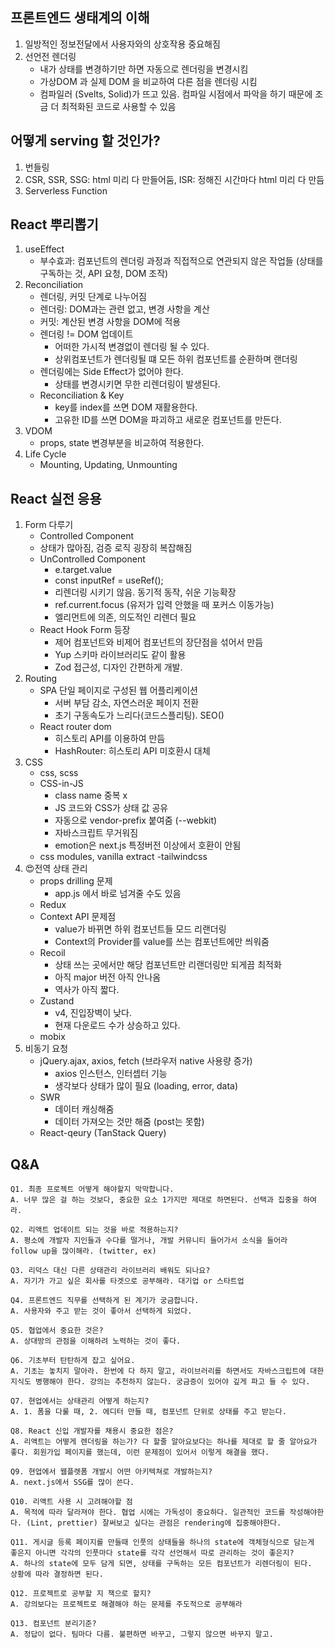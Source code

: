## 프론트엔드 생태계의 이해

1. 일방적인 정보전달에서 사용자와의 상호작용 중요해짐
2. 선언전 렌더링
   - 내가 상태를 변경하기만 하면 자동으로 렌더링을 변경시킴
   - 가상DOM 과 실제 DOM 을 비교하여 다른 점을 렌더링 시킴
   - 컴파일러 (Svelts, Solid)가 뜨고 있음. 컴파일 시점에서 파악을 하기 때문에 조금 더 최적화된 코드로 사용할 수 있음

## 어떻게 serving 할 것인가?

1. 번들링
2. CSR, SSR, SSG: html 미리 다 만들어둠, ISR: 정해진 시간마다 html 미리 다 만듬
3. Serverless Function

## React 뿌리뽑기

1. useEffect
   - 부수효과: 컴포넌트의 렌더링 과정과 직접적으로 연관되지 않은 작업들 (상태를 구독하는 것, API 요청, DOM 조작)
2. Reconciliation
   - 렌더링, 커밋 단계로 나누어짐
   - 렌더링: DOM과는 관련 없고, 변경 사항을 계산
   - 커밋: 계산된 변경 사항을 DOM에 적용
   - 렌더링 != DOM 업데이트
     - 어떠한 가시적 변경없이 렌더링 될 수 있다.
     - 상위컴포넌트가 렌더링될 떄 모든 하위 컴포넌트를 순환하며 랜더링
   - 렌더링에는 Side Effect가 없어야 한다.
     - 상태를 변경시키면 무한 리렌더링이 발생된다.
   - Reconciliation & Key
     - key를 index를 쓰면 DOM 재활용한다.
     - 고유한 ID를 쓰면 DOM을 파괴하고 새로운 컴포넌트를 만든다.
3. VDOM
   - props, state 변경부분을 비교하여 적용한다.
4. Life Cycle
   - Mounting, Updating, Unmounting

## React 실전 응용

1.  Form 다루기
    - Controlled Component
    - 상태가 많아짐, 검증 로직 굉장히 복잡해짐
    - UnControlled Component
      - e.target.value
      - const inputRef = useRef();
      - 리렌더링 시키기 않음. 동기적 동작, 쉬운 기능확장
      - ref.current.focus (유저가 입력 안했을 때 포커스 이동가능)
      - 엘리먼트에 의존, 의도적인 리렌더 필요
    - React Hook Form 등장
      - 제어 컴포넌트와 비제어 컴포넌트의 장단점을 섞어서 만듬
      - Yup 스키마 라이브러리도 같이 활용
      - Zod 접근성, 디자인 간편하게 개발.
2.  Routing
    - SPA 단일 페이지로 구성된 웹 어플리케이션
      - 서버 부담 감소, 자연스러운 페이지 전환
      - 초기 구동속도가 느리다(코드스플리팅). SEO()
    - React router dom
      - 히스토리 API를 이용하여 만듬
      - HashRouter: 히스토리 API 미호환시 대체
3.  CSS
    - css, scss
    - CSS-in-JS
      - class name 중복 x
      - JS 코드와 CSS가 상태 값 공유
      - 자동으로 vendor-prefix 붙여줌 (--webkit)
      - 자바스크립트 무거워짐
      - emotion은 next.js 특정버전 이상에서 호환이 안됨
    - css modules, vanilla extract
      -tailwindcss
4.  😍전역 상태 관리
    - props drilling 문제
      - app.js 에서 바로 넘겨줄 수도 있음
    - Redux
    - Context API 문제점
      - value가 바뀌면 하위 컴포넌트들 모드 리랜더링
      - Context의 Provider를 value를 쓰는 컴포넌트에만 씌워줌
    - Recoil
      - 상태 쓰는 곳에서만 해당 컴포넌트만 리랜더링만 되게끔 최적화
      - 아직 major 버전 아직 안나옴
      - 역사가 아직 짧다.
    - Zustand
      - v4, 진입장벽이 낮다.
      - 현재 다운로드 수가 상승하고 있다.
    - mobix
5.  비동기 요청
    - jQuery.ajax, axios, fetch (브라우저 native 사용량 증가)
      - axios 인스턴스, 인터셉터 기능
      - 생각보다 상태가 많이 필요 (loading, error, data)
    - SWR
      - 데이터 캐싱해줌
      - 데이터 가져오는 것만 해줌 (post는 못함)
    - React-qeury (TanStack Query)

## Q&A

```
Q1. 최종 프로젝트 어떻게 해야할지 막막합니다.
A. 너무 많은 걸 하는 것보다, 중요한 요소 1가지만 제대로 하면된다. 선택과 집중을 하여라.
```

```
Q2. 리액트 업데이트 되는 것을 바로 적용하는지?
A. 평소에 개발자 지인들과 수다를 떨거나, 개발 커뮤니티 들어가서 소식을 들어라
follow up을 많이해라. (twitter, ex)
```

```
Q3. 리덕스 대신 다른 상태관리 라이브러리 배워도 되나요?
A. 자기가 가고 싶은 회사를 타겟으로 공부해라. 대기업 or 스타트업
```

```
Q4. 프론트엔드 직무를 선택하게 된 계기가 궁금합니다.
A. 사용자와 주고 받는 것이 좋아서 선택하게 되었다.
```

```
Q5. 협업에서 중요한 것은?
A. 상대방의 관점을 이해하려 노력하는 것이 좋다.
```

```
Q6. 기초부터 탄탄하게 잡고 싶어요.
A. 기초는 놓치지 말아라. 한번에 다 하지 말고, 라이브러리를 하면서도 자바스크립트에 대한 지식도 병행해야 한다. 강의는 추천하지 않는다. 궁금증이 있어야 깊게 파고 들 수 있다.
```

```
Q7. 현업에서는 상태관리 어떻게 하는지?
A. 1. 폼을 다룰 때, 2. 에디터 만들 때, 컴포넌트 단위로 상태를 주고 받는다.
```

```
Q8. React 신입 개발자를 채용시 중요한 점은?
A. 리액트는 어떻게 렌더링을 하는가? 다 할줄 알아요보다는 하나를 제대로 할 줄 알아요가 좋다. 회원가입 페이지를 했는데, 이런 문제점이 있어서 이렇게 해결을 했다.
```

```
Q9. 현업에서 웹플렛폼 개발시 어떤 아키텍쳐로 개발하는지?
A. next.js에서 SSG를 많이 쓴다.
```

```
Q10. 리액트 사용 시 고려해야할 점
A. 목적에 따라 달라져야 한다. 협업 시에는 가독성이 중요하다. 일관적인 코드를 작성해야한다. (Lint, prettier) 잘써보고 싶다는 관점은 rendering에 집중해야한다.
```

```
Q11. 게시글 등록 페이지를 만들때 인풋의 상태들을 하나의 state에 객체형식으로 담는게 좋은지 아니면 각각의 인풋마다 state를 각각 선언해서 따로 관리하는 것이 좋은지?
A. 하나의 state에 모두 담게 되면, 상태를 구독하는 모든 컴포넌트가 리렌더링이 된다.
상황에 따라 결정하면 된다.
```

```
Q12. 프로젝트로 공부할 지 책으로 할지?
A. 강의보다는 프로젝트로 해결해야 하는 문제를 주도적으로 공부해라
```

```
Q13. 컴포넌트 분리기준?
A. 정답이 없다. 팀마다 다름. 불편하면 바꾸고, 그렇지 않으면 바꾸지 말고.
```
